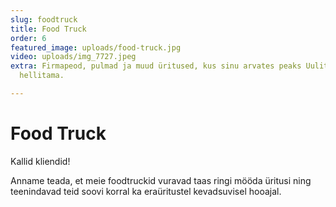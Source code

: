 ```yaml
---
slug: foodtruck
title: Food Truck
order: 6
featured_image: uploads/food-truck.jpg
video: uploads/img_7727.jpeg
extra: Firmapeod, pulmad ja muud üritused, kus sinu arvates peaks Uulits rahva maitsemeeli
  hellitama.

---
```

# Food Truck

Kallid kliendid!

Anname teada, et meie foodtruckid vuravad taas ringi mööda üritusi ning teenindavad teid soovi korral ka eraüritustel  kevadsuvisel hooajal.